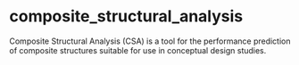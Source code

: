# composite_structural_analysis
Composite Structural Analysis (CSA) is a tool for the performance prediction of composite structures suitable for use in conceptual design studies.
